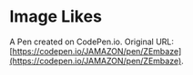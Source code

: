 # Image Likes

A Pen created on CodePen.io. Original URL: [https://codepen.io/JAMAZON/pen/ZEmbaze](https://codepen.io/JAMAZON/pen/ZEmbaze).

